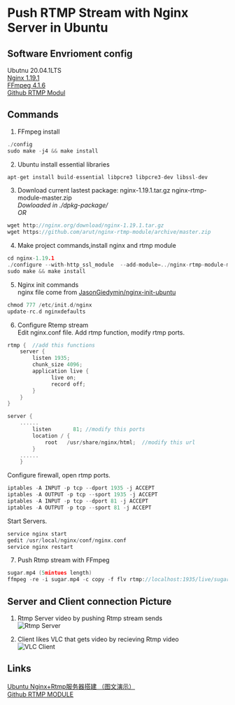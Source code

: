 # Push RTMP Stream with Nginx Server in Ubuntu

## Software Envrioment config
Ubutnu 20.04.1LTS  
[Nginx 1.19.1](http://nginx.org/en/download.html)  
[FFmpeg 4.1.6](http://ffmpeg.org/doxygen/4.1/scaling_video_8c-example.html)  
[Github RTMP Modul](https://github.com/arut/nginx-rtmp-module)  

## Commands
1. FFmpeg install
```C
./config
sudo make -j4 && make install
```

2. Ubuntu install essential libraries
```C
apt-get install build-essential libpcre3 libpcre3-dev libssl-dev
```

3. Download current lastest package: nginx-1.19.1.tar.gz nginx-rtmp-module-master.zip  
*Dowloaded in ./dpkg-package/*  
*OR*  
```C
wget http://nginx.org/download/nginx-1.19.1.tar.gz
wget https://github.com/arut/nginx-rtmp-module/archive/master.zip
```

4. Make project commands,install nginx and rtmp module
```C
cd nginx-1.19.1
./configure --with-http_ssl_module  --add-module=../nginx-rtmp-module-master
sudo make && make install
```

5. Nginx init commands  
nginx file come from [JasonGiedymin/nginx-init-ubuntu](https://github.com/JasonGiedymin/nginx-init-ubuntu)  
```C
chmod 777 /etc/init.d/nginx
update-rc.d nginxdefaults
```

6. Configure Rtemp stream  
Edit nginx.conf file. Add rtmp function, modify rtmp ports.  
```C
rtmp {  //add this functions
    server {  
        listen 1935;
        chunk_size 4096; 
        application live {
              live on;
              record off;
        }
    }  
}
``` 
```C
server {
	......
        listen       81; //modify this ports
        location / {
            root   /usr/share/nginx/html;  //modify this url
        }
	......
    }
```
Configure firewall, open rtmp ports.
```C
iptables -A INPUT -p tcp --dport 1935 -j ACCEPT 
iptables -A OUTPUT -p tcp --sport 1935 -j ACCEPT 
iptables -A INPUT -p tcp --dport 81 -j ACCEPT 
iptables -A OUTPUT -p tcp --sport 81 -j ACCEPT
```
Start Servers.
```C
service nginx start
gedit /usr/local/nginx/conf/nginx.conf
service nginx restart
```

7. Push Rtmp stream with FFmpeg
```C
sugar.mp4 (5mintues length)
ffmpeg -re -i sugar.mp4 -c copy -f flv rtmp://localhost:1935/live/sugar
```

## Server and Client connection Picture
1. Rtmp Server video by pushing Rtmp stream sends  
![Rtmp Server](http://m.qpic.cn/psc?/V53fRgvG3eglq316xcKz3bnj5O11sfmA/45NBuzDIW489QBoVep5mccGmJRUXXTH4lFI.Aq9KseXvwngBp1WQzi3Lp5a4RpzCKrhF3TltuOSUlUA3CBm4g3bfZcFhGYoiJMbqCVxWYGo!/b&bo=QAaEAwAAAAADN9M!&rf=viewer_4&t=5 "Ubutnu Rtmp Server")

2. Client likes VLC that gets video by recieving Rtmp video  
![VLC Client](http://m.qpic.cn/psc?/V53fRgvG3eglq316xcKz3bnj5O11sfmA/45NBuzDIW489QBoVep5mcXzo2vjtZx5CZPtocCwR2KL9vpaspGuJlarLXEFtT82WSM**iUs2S67mLLPo*UTVKab2w3SkEToOxrR1iEfyHUY!/b&bo=VgUAAwAAAAADVyI!&rf=viewer_4&t=5)

## Links  
[Ubuntu Nginx+Rtmp服务器搭建 （图文演示）](https://blog.csdn.net/avsys_z/article/details/79569279)  
[Github RTMP MODULE](https://github.com/arut/nginx-rtmp-module)  
